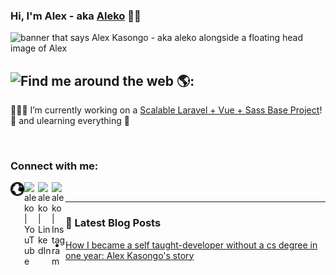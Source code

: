 ### Hi, I'm Alex - aka [Aleko][website] 👋🏾

<img src="https://i.imgur.com/w8lNcuF.png" alt="banner that says Alex Kasongo - aka aleko alongside a floating head image of Alex">

<!-- ### I’m a Front-End Engineer, passionate for the web, responsive design, & typography. -->

## Find me around the web 🌎: <a href="https://github.com/sponsors/alexkasongo"><img align="left" src="https://github-readme-stats.vercel.app/api/pin/?username=alexkasongo&show_icons=true&theme=merko&repo=laravel-vue-base" /></a>

👨🏾‍💻 I’m currently working on a [Scalable Laravel + Vue + Sass Base Project][repository]! 🌱 and ulearning everything 🤣

<!-- -   🌱 I’m looking to collaborate with other content creators
-   🌱 2020 Goals: Contribute more to Open Source projects
-   🌱 Fun fact: I love to making music, photography, film and fashion. -->
<br>

### Connect with me:

[<img align="left" alt="alexkasongo.com" width="22px" src="https://raw.githubusercontent.com/iconic/open-iconic/master/svg/globe.svg" />][website]
[<img align="left" alt="aleko | YouTube" width="22px" src="https://cdn.jsdelivr.net/npm/simple-icons@v3/icons/youtube.svg" />][youtube]
[<img align="left" alt="aleko | LinkedIn" width="22px" src="https://cdn.jsdelivr.net/npm/simple-icons@v3/icons/linkedin.svg" />][linkedin]
[<img align="left" alt="aleko | Instagram" width="22px" src="https://cdn.jsdelivr.net/npm/simple-icons@v3/icons/instagram.svg" />][instagram]

<br />

<!-- ### Languages and Tools:

[<img align="left" alt="Visual Studio Code" width="26px" src="https://raw.githubusercontent.com/github/explore/80688e429a7d4ef2fca1e82350fe8e3517d3494d/topics/visual-studio-code/visual-studio-code.png" />][github]
[<img align="left" alt="HTML5" width="26px" src="https://raw.githubusercontent.com/github/explore/80688e429a7d4ef2fca1e82350fe8e3517d3494d/topics/html/html.png" />][github]
[<img align="left" alt="CSS3" width="26px" src="https://raw.githubusercontent.com/github/explore/80688e429a7d4ef2fca1e82350fe8e3517d3494d/topics/css/css.png" />][github]
[<img align="left" alt="Sass" width="26px" src="https://raw.githubusercontent.com/github/explore/80688e429a7d4ef2fca1e82350fe8e3517d3494d/topics/sass/sass.png" />][github]
[<img align="left" alt="JavaScript" width="26px" src="https://raw.githubusercontent.com/github/explore/80688e429a7d4ef2fca1e82350fe8e3517d3494d/topics/javascript/javascript.png" />][github]
[<img align="left" alt="Typescript" width="26px" src="https://raw.githubusercontent.com/github/explore/80688e429a7d4ef2fca1e82350fe8e3517d3494d/topics/typescript/typescript.png" />][github]
[<img align="left" alt="Vue" width="26px" src="https://raw.githubusercontent.com/github/explore/80688e429a7d4ef2fca1e82350fe8e3517d3494d/topics/vue/vue.png" />][github]
[<img align="left" alt="Angular.js" width="26px" src="https://raw.githubusercontent.com/github/explore/80688e429a7d4ef2fca1e82350fe8e3517d3494d/topics/angular/angular.png" />][github]
[<img align="left" alt="Node.js" width="26px" src="https://raw.githubusercontent.com/github/explore/80688e429a7d4ef2fca1e82350fe8e3517d3494d/topics/nodejs/nodejs.png" />][github]
[<img align="left" alt="Git" width="26px" src="https://raw.githubusercontent.com/github/explore/80688e429a7d4ef2fca1e82350fe8e3517d3494d/topics/git/git.png" />][github]
[<img align="left" alt="GitHub" width="26px" src="https://raw.githubusercontent.com/github/explore/78df643247d429f6cc873026c0622819ad797942/topics/github/github.png" />][github]
[<img align="left" alt="HTML5" width="26px" src="https://raw.githubusercontent.com/github/explore/80688e429a7d4ef2fca1e82350fe8e3517d3494d/topics/terminal/terminal.png" />][github]

<br />
<br /> -->

---

### 📕 Latest Blog Posts

<!-- BLOG-POST-LIST:START -->

-   [How I became a self taught-developer without a cs degree in one year: Alex Kasongo's story](https://medium.com/@alexkasongo/how-i-became-a-self-taught-developer-without-a-cs-degree-in-one-year-alex-kasongos-story-100ad3ad724)
<!-- BLOG-POST-LIST:END -->

<!-- ---

<img align="left" alt="alexkasongo's Github Stats" src="https://github-readme-stats.vercel.app/api?username=alexkasongo&&show_icons=true&theme=tokyonight&hide=contribs,prs" /> -->

[website]: https://alexkasongo.com
[youtube]: https://youtube.com/c/alekobeats
[instagram]: https://instagram.com/alexkasongo
[linkedin]: https://linkedin.com/in/alex-kasongo-9781016b/
[github]: https://www.github.com/alexkasongo
[repository]: https://github.com/alexkasongo/laravel-vue-base

